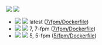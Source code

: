 ![](https://img.shields.io/docker/stars/gists/php.svg) ![](https://img.shields.io/docker/pulls/gists/php.svg)

- ![](https://img.shields.io/badge/PHP7-7.0.10-brightgreen.svg) ![](https://img.shields.io/badge/Alpine-edge-brightgreen.svg) latest ([7/fpm/Dockerfile](https://github.com/iHavee/dockerfiles/blob/master/php/7/fpm/Dockerfile))
- ![](https://img.shields.io/badge/PHP7-7.0.10-brightgreen.svg) ![](https://img.shields.io/badge/Alpine-edge-brightgreen.svg) 7, 7-fpm ([7/fpm/Dockerfile](https://github.com/iHavee/dockerfiles/blob/master/php/7/fpm/Dockerfile))
- ![](https://img.shields.io/badge/PHP-5.6.25-brightgreen.svg) ![](https://img.shields.io/badge/Alpine-3.4-brightgreen.svg) 5, 5-fpm ([5/fpm/Dockerfile](https://github.com/iHavee/dockerfiles/blob/master/php/5/fpm/Dockerfile))
